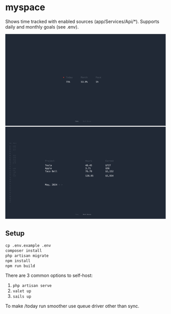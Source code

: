 # myspace

Shows time tracked with enabled sources (app/Services/Api/*).
Supports daily and monthly goals (see .env).

![goals page](./readme.png)
![month review page](./readme2.png)


## Setup

```
cp .env.example .env
composer install
php artisan migrate
npm install
npm run build
```

There are 3 common options to self-host:
1. `php artisan serve` 
2. `valet up`
3. `sails up`

To make /today run smoother use queue driver other than sync.
